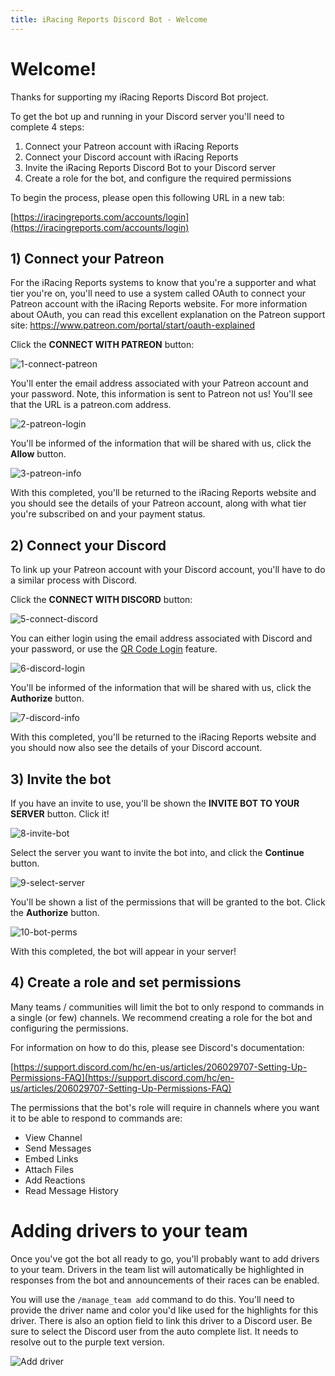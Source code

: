 ```yaml
---
title: iRacing Reports Discord Bot - Welcome
---
```


# Welcome!

Thanks for supporting my iRacing Reports Discord Bot project.

To get the bot up and running in your Discord server you'll need to complete 4 steps:

1. Connect your Patreon account with iRacing Reports
2. Connect your Discord account with iRacing Reports
3. Invite the iRacing Reports Discord Bot to your Discord server
4. Create a role for the bot, and configure the required permissions

To begin the process, please open this following URL in a new tab:

[https://iracingreports.com/accounts/login](https://iracingreports.com/accounts/login)

## 1) Connect your Patreon

For the iRacing Reports systems to know that you're a supporter and what tier you're on, you'll need to use a system called OAuth to connect your Patreon account with the iRacing Reports website. For more information about OAuth, you can read this excellent explanation on the Patreon support site: https://www.patreon.com/portal/start/oauth-explained

Click the **CONNECT WITH PATREON** button:

![1-connect-patreon](https://user-images.githubusercontent.com/658935/171343965-7e969b08-43d6-42c1-acb2-e9b4ebd3a0f4.png)

You'll enter the email address associated with your Patreon account and your password. Note, this information is sent to Patreon not us! You'll see that the URL is a patreon.com address.

![2-patreon-login](https://user-images.githubusercontent.com/658935/171344016-b9ce5312-8468-4e09-a74c-6a300e29d27d.png)

You'll be informed of the information that will be shared with us, click the **Allow** button.

![3-patreon-info](https://user-images.githubusercontent.com/658935/171344050-6e70bd2b-1733-4a9f-8c2e-abf2be4c31ef.png)

With this completed, you'll be returned to the iRacing Reports website and you should see the details of your Patreon account, along with what tier you're subscribed on and your payment status.


## 2) Connect your Discord

To link up your Patreon account with your Discord account, you'll have to do a similar process with Discord.

Click the **CONNECT WITH DISCORD** button:

![5-connect-discord](https://user-images.githubusercontent.com/658935/171344091-fe2058e4-5683-4585-a767-2e69f585a863.png)

You can either login using the email address associated with Discord and your password, or use the [QR Code Login](https://support.discord.com/hc/en-us/articles/360039213771-QR-Code-Login-FAQ) feature.

![6-discord-login](https://user-images.githubusercontent.com/658935/171344115-5cdfd007-285f-446f-95fa-7cb17b00c14b.png)

You'll be informed of the information that will be shared with us, click the **Authorize** button.

![7-discord-info](https://user-images.githubusercontent.com/658935/171344128-84cecc63-fa59-4e50-81f2-8e3a16b6efe8.png)

With this completed, you'll be returned to the iRacing Reports website and you should now also see the details of your Discord account.


## 3) Invite the bot

If you have an invite to use, you'll be shown the **INVITE BOT TO YOUR SERVER** button. Click it!

![8-invite-bot](https://user-images.githubusercontent.com/658935/171344148-e537d881-1e63-4e97-952e-09b28bb53faa.png)

Select the server you want to invite the bot into, and click the **Continue** button.

![9-select-server](https://user-images.githubusercontent.com/658935/171344164-38406048-2293-45e4-bd5c-cbb7a596fbb3.png)

You'll be shown a list of the permissions that will be granted to the bot. Click the **Authorize** button.

![10-bot-perms](https://user-images.githubusercontent.com/658935/171344180-d1da031d-74f8-4467-9500-0e94843ef186.png)

With this completed, the bot will appear in your server!


## 4) Create a role and set permissions

Many teams / communities will limit the bot to only respond to commands in a single (or few) channels. We recommend creating a role for the bot and configuring the permissions.

For information on how to do this, please see Discord's documentation:

[https://support.discord.com/hc/en-us/articles/206029707-Setting-Up-Permissions-FAQ](https://support.discord.com/hc/en-us/articles/206029707-Setting-Up-Permissions-FAQ)

The permissions that the bot's role will require in channels where you want it to be able to respond to commands are:

* View Channel
* Send Messages
* Embed Links
* Attach Files
* Add Reactions
* Read Message History


# Adding drivers to your team

Once you've got the bot all ready to go, you'll probably want to add drivers to your team. Drivers in the team list will automatically be highlighted in responses from the bot and announcements of their races can be enabled.

You will use the `/manage_team add` command to do this. You'll need to provide the driver name and color you'd like used for the highlights for this driver. There is also an option field to link this driver to a Discord user. Be sure to select the Discord user from the auto complete list. It needs to resolve out to the purple text version.

![Add driver](https://user-images.githubusercontent.com/658935/171341212-42ddd9e3-c2e1-4fe5-8151-088f48052b67.png)
